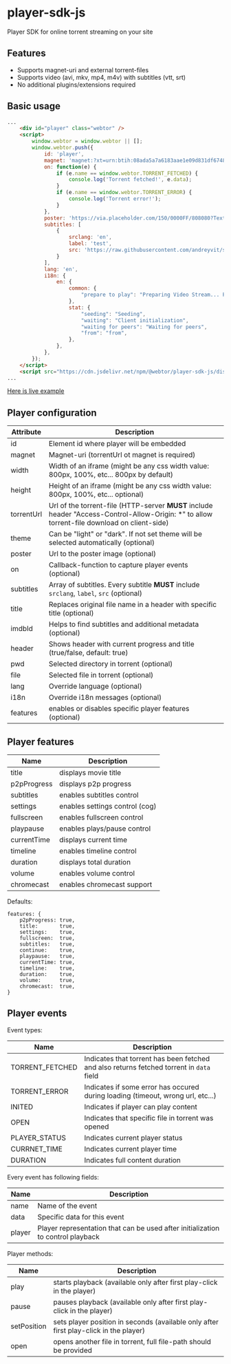 # player-sdk-js
Player SDK for online torrent streaming on your site

## Features
* Supports magnet-uri and external torrent-files
* Supports video (avi, mkv, mp4, m4v) with subtitles (vtt, srt)
* No additional plugins/extensions required

## Basic usage
```html
...
    <div id="player" class="webtor" />
    <script>
        window.webtor = window.webtor || [];
        window.webtor.push({
            id: 'player',
            magnet: 'magnet:?xt=urn:btih:08ada5a7a6183aae1e09d831df6748d566095a10&dn=Sintel&tr=udp%3A%2F%2Fexplodie.org%3A6969&tr=udp%3A%2F%2Ftracker.coppersurfer.tk%3A6969&tr=udp%3A%2F%2Ftracker.empire-js.us%3A1337&tr=udp%3A%2F%2Ftracker.leechers-paradise.org%3A6969&tr=udp%3A%2F%2Ftracker.opentrackr.org%3A1337&tr=wss%3A%2F%2Ftracker.btorrent.xyz&tr=wss%3A%2F%2Ftracker.fastcast.nz&tr=wss%3A%2F%2Ftracker.openwebtorrent.com&ws=https%3A%2F%2Fwebtorrent.io%2Ftorrents%2F',
            on: function(e) {
                if (e.name == window.webtor.TORRENT_FETCHED) {
                    console.log('Torrent fetched!', e.data);
                }
                if (e.name == window.webtor.TORRENT_ERROR) {
                    console.log('Torrent error!');
                }
            },
            poster: 'https://via.placeholder.com/150/0000FF/808080?Text=Sintel',
            subtitles: [
                {
                    srclang: 'en',
                    label: 'test',
                    src: 'https://raw.githubusercontent.com/andreyvit/subtitle-tools/master/sample.srt',
                }
            ],
            lang: 'en',
            i18n: {
                en: {
                    common: {
                        "prepare to play": "Preparing Video Stream... Please Wait...",
                    },
                    stat: {
                        "seeding": "Seeding",
                        "waiting": "Client initialization",
                        "waiting for peers": "Waiting for peers",
                        "from": "from",
                    },
                },
            },
        });
    </script>
    <script src="https://cdn.jsdelivr.net/npm/@webtor/player-sdk-js/dist/index.min.js" charset="utf-8"></script>
...
```
[Here is live example](https://webtor.io/sdk-example.html)

## Player configuration
Attribute  | Description
-----------|-------------
id         | Element id where player will be embedded
magnet     | Magnet-uri (torrentUrl ot magnet is required)
width      | Width of an iframe (might be any css width value: 800px, 100%, etc... 800px by default)  
height     | Height of an iframe (might be any css width value: 800px, 100%, etc... optional)
torrentUrl | Url of the torrent-file (HTTP-server **MUST** include header "Access-Control-Allow-Origin: *" to allow torrent-file download on client-side)
theme      | Can be "light" or "dark". If not set theme will be selected automatically (optional)
poster     | Url to the poster image (optional)
on         | Callback-function to capture player events (optional)
subtitles  | Array of subtitles. Every subtitle **MUST** include `srclang`, `label`, `src` (optional)
title      | Replaces original file name in a header with specific title (optional)
imdbId     | Helps to find subtitles and additional metadata (optional)
header     | Shows header with current progress and title (true/false, default: true)
pwd        | Selected directory in torrent (optional)
file       | Selected file in torrent (optional)
lang       | Override language (optional)
i18n       | Override i18n messages (optional)
features   | enables or disables specific player features (optional)

## Player features
Name        | Description
------------|-------------
title       | displays movie title
p2pProgress | displays p2p progress
subtitles   | enables subtitles control
settings    | enables settings control (cog)
fullscreen  | enables fullscreen control
playpause   | enables plays/pause control
currentTime | displays current time
timeline    | enables timeline control
duration    | displays total duration
volume      | enables volume control
chromecast  | enables chromecast support

Defaults:
```
features: {
    p2pProgress: true,
    title:       true,
    settings:    true,
    fullscreen:  true,
    subtitles:   true,
    continue:    true,
    playpause:   true,
    currentTime: true,
    timeline:    true,
    duration:    true,
    volume:      true,
    chromecast:  true,
}
```

## Player events

Event types:

Name            | Description
----------------|-------------
TORRENT_FETCHED | Indicates that torrent has been fetched and also returns fetched torrent in `data` field
TORRENT_ERROR   | Indicates if some error has occured during loading (timeout, wrong url, etc...)
INITED          | Indicates if player can play content
OPEN            | Indicates that specific file in torrent was opened
PLAYER_STATUS   | Indicates current player status
CURRNET_TIME    | Indicates current player time
DURATION        | Indicates full content duration

Every event has following fields:

Name      | Description
----------|-------------
name      | Name of the event
data      | Specific data for this event
player    | Player representation that can be used after initialization to control playback

Player methods:

Name        | Description
------------|-------------
play        | starts playback (available only after first play-click in the player)
pause       | pauses playback (available only after first play-click in the player)
setPosition | sets player position in seconds (available only after first play-click in the player) 
open        | opens another file in torrent, full file-path should be provided
